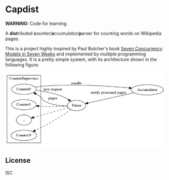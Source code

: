 # Capdist

**WARNING:** Code for learning.

A **dist**ributed **c**ounter/**a**ccumulator/**p**arser for counting words
on Wikipedia pages.

This is a project highly inspired by Paul Butcher's book
[Seven Concurrency Models in Seven Weeks](https://pragprog.com/book/pb7con/seven-concurrency-models-in-seven-weeks) and
implemented by multiple programming languages. It is a pretty simple system,
with its architecture shown in the following figure:

![arch](arch.png)

## License

ISC
